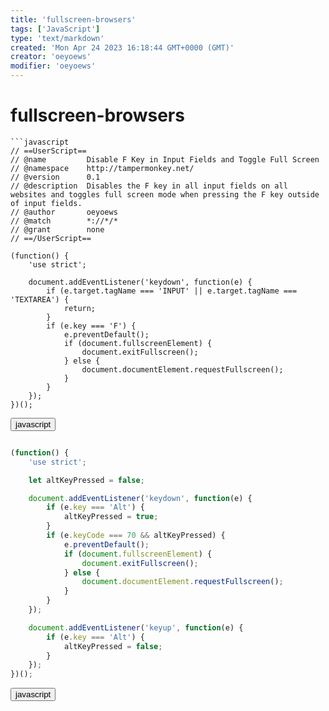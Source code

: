 ```yaml
---
title: 'fullscreen-browsers'
tags: ['JavaScript']
type: 'text/markdown'
created: 'Mon Apr 24 2023 16:18:44 GMT+0000 (GMT)'
creator: 'oeyoews'
modifier: 'oeyoews'
---
```


# fullscreen-browsers

```
```javascript
// ==UserScript==
// @name         Disable F Key in Input Fields and Toggle Full Screen
// @namespace    http://tampermonkey.net/
// @version      0.1
// @description  Disables the F key in all input fields on all websites and toggles full screen mode when pressing the F key outside of input fields.
// @author       oeyoews
// @match        *://*/*
// @grant        none
// ==/UserScript==

(function() {
    'use strict';

    document.addEventListener('keydown', function(e) {
        if (e.target.tagName === 'INPUT' || e.target.tagName === 'TEXTAREA') {
            return;
        }
        if (e.key === 'F') {
            e.preventDefault();
            if (document.fullscreenElement) {
                document.exitFullscreen();
            } else {
                document.documentElement.requestFullscreen();
            }
        }
    });
})();
```

<button>javascript</button>
```

```
```javascript
(function() {
    'use strict';

    let altKeyPressed = false;

    document.addEventListener('keydown', function(e) {
        if (e.key === 'Alt') {
            altKeyPressed = true;
        }
        if (e.keyCode === 70 && altKeyPressed) {
            e.preventDefault();
            if (document.fullscreenElement) {
                document.exitFullscreen();
            } else {
                document.documentElement.requestFullscreen();
            }
        }
    });

    document.addEventListener('keyup', function(e) {
        if (e.key === 'Alt') {
            altKeyPressed = false;
        }
    });
})();
```

<button>javascript</button>
```
